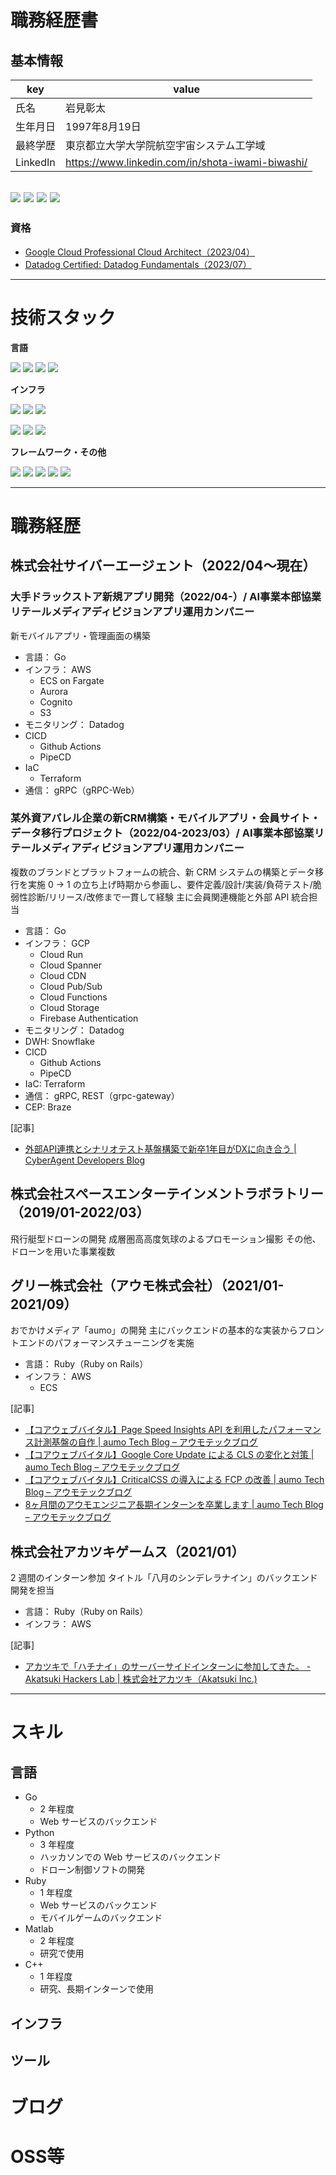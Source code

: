 # 職務経歴書

## 基本情報

|key|value|
|---|---|
|氏名|岩見彰太|
|生年月日|1997年8月19日|
|最終学歴|東京都立大学大学院航空宇宙システム工学域|
|LinkedIn|https://www.linkedin.com/in/shota-iwami-biwashi/|

[<img src="https://img.shields.io/badge/-biwashi-3EA8FF.svg?logo=zenn&style=popout">](https://zenn.dev/biwashi) [<img src="https://img.shields.io/badge/-B__Sardine-000000.svg?logo=x&style=popout">](https://twitter.com/B_Sardine) <img src="https://img.shields.io/badge/-Shota%20Iwami-0A66C2.svg?logo=Linkedin&style=popout"> <img src="https://img.shields.io/badge/-BIwashi-181717.svg?logo=Github&style=popout">
---

### 資格
- [Google Cloud Professional Cloud Architect（2023/04）](https://www.credential.net/a7e784e3-fc3e-4b21-bb96-6890d867b6a4)
- [Datadog Certified: Datadog Fundamentals（2023/07）](https://www.credly.com/badges/9e3a9ae6-46e5-4654-8911-c39b4c157cea/linked_in?t=ry3g0t)


---

# 技術スタック

**言語**

<img src="https://img.shields.io/badge/-Go-76E1FE.svg?logo=go&style=popout"> <img src="https://img.shields.io/badge/-Python-3776AB.svg?logo=python&style=popout"> <img src="https://img.shields.io/badge/-Ruby-CC342D.svg?logo=ruby&style=popout"> <img src="https://img.shields.io/badge/-C++-00599C.svg?logo=cplusplus&style=popout">

**インフラ**

<img src="https://img.shields.io/badge/-AWS-232F3E.svg?logo=amazon-aws&style=popout"> <img src="https://img.shields.io/badge/-AWS%20Fargate-FF9900.svg?logo=aws-fargate&style=popout"> <img src="https://img.shields.io/badge/-AWS%20Aurora-3B4AC7.svg?&style=popout">

<img src="https://img.shields.io/badge/-Google%20Cloud-4285F4.svg?logo=google-cloud&style=popout"> <img src="https://img.shields.io/badge/-Cloud%20Run-4285F4.svg?logo=google-cloud&style=popout"> <img src="https://img.shields.io/badge/-Cloud%20Spanner-4285F4.svg?logo=google-cloud&style=popout">


**フレームワーク・その他**

<img src="https://img.shields.io/badge/-gRPC-5CAFB4.svg?logo=&style=popout"> <img src="https://img.shields.io/badge/-grpc--gateway-5CAFB4.svg?logo=&style=popout"> <img src="https://img.shields.io/badge/-Rails-CC0000.svg?logo=rubyonrails&style=popout"> <img src="https://img.shields.io/badge/-Flask-000000.svg?logo=flask&style=popout">
<img src="https://img.shields.io/badge/-Datadog-632CA6.svg?logo=Datadog&style=popout">


---

# 職務経歴

## 株式会社サイバーエージェント（2022/04〜現在）

### 大手ドラックストア新規アプリ開発（2022/04-）/ AI事業本部協業リテールメディアディビジョンアプリ運用カンパニー
新モバイルアプリ・管理画面の構築

- 言語： Go
- インフラ： AWS
  - ECS on Fargate
  - Aurora
  - Cognito
  - S3
- モニタリング： Datadog
- CICD
  - Github Actions
  - PipeCD
- IaC
  - Terraform
- 通信： gRPC（gRPC-Web）


### 某外資アパレル企業の新CRM構築・モバイルアプリ・会員サイト・データ移行プロジェクト（2022/04-2023/03）/ AI事業本部協業リテールメディアディビジョンアプリ運用カンパニー

複数のブランドとプラットフォームの統合、新 CRM システムの構築とデータ移行を実施
0 -> 1 の立ち上げ時期から参画し、要件定義/設計/実装/負荷テスト/脆弱性診断/リリース/改修まで一貫して経験
主に会員関連機能と外部 API 統合担当

- 言語： Go
- インフラ： GCP
  - Cloud Run
  - Cloud Spanner
  - Cloud CDN
  - Cloud Pub/Sub
  - Cloud Functions
  - Cloud Storage
  - Firebase Authentication
- モニタリング： Datadog
- DWH: Snowflake
- CICD
  - Github Actions
  - PipeCD
- IaC: Terraform
- 通信： gRPC, REST（grpc-gateway）
- CEP: Braze


[記事]
- [外部API連携とシナリオテスト基盤構築で新卒1年目がDXに向き合う | CyberAgent Developers Blog](https://developers.cyberagent.co.jp/blog/archives/42003/)


## 株式会社スペースエンターテインメントラボラトリー（2019/01-2022/03）
飛行艇型ドローンの開発
成層圏高高度気球のよるプロモーション撮影
その他、ドローンを用いた事業複数



## グリー株式会社（アウモ株式会社）（2021/01-2021/09）
おでかけメディア「aumo」の開発
主にバックエンドの基本的な実装からフロントエンドのパフォーマンスチューニングを実施

- 言語： Ruby（Ruby on Rails）
- インフラ： AWS
  - ECS

[記事]

- [【コアウェブバイタル】Page Speed Insights API を利用したパフォーマンス計測基盤の自作 | aumo Tech Blog – アウモテックブログ](https://techblog.aumo.co.jp/articles/271)
- [【コアウェブバイタル】Google Core Update による CLS の変化と対策 | aumo Tech Blog – アウモテックブログ](https://techblog.aumo.co.jp/articles/532)
- [【コアウェブバイタル】CriticalCSS の導入による FCP の改善 | aumo Tech Blog – アウモテックブログ](https://techblog.aumo.co.jp/articles/633)
- [8ヶ月間のアウモエンジニア長期インターンを卒業します | aumo Tech Blog – アウモテックブログ](https://techblog.aumo.co.jp/articles/842)


## 株式会社アカツキゲームス（2021/01）
2 週間のインターン参加
タイトル「八月のシンデレラナイン」のバックエンド開発を担当

- 言語： Ruby（Ruby on Rails）
- インフラ： AWS


[記事]
- [アカツキで「ハチナイ」のサーバーサイドインターンに参加してきた。 - Akatsuki Hackers Lab | 株式会社アカツキ（Akatsuki Inc.)](https://hackerslab.aktsk.jp/2021/05/06/174224)



---


# スキル
## 言語

- Go
  - 2 年程度
  - Web サービスのバックエンド
- Python
  - 3 年程度
  - ハッカソンでの Web サービスのバックエンド
  - ドローン制御ソフトの開発
- Ruby
  - 1 年程度
  - Web サービスのバックエンド
  - モバイルゲームのバックエンド
- Matlab
  - 2 年程度
  - 研究で使用
- C++
  - 1 年程度
  - 研究、長期インターンで使用


## インフラ

## ツール

# ブログ

# OSS等